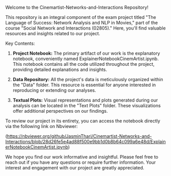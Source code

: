 Welcome to the Cinemartist-Networks-and-Interactions Repository!

This repository is an integral component of the exam project titled "The Language of Success: Network Analysis and NLP in Movies," part of the course "Social Network and Interactions (02805)." 
Here, you'll find valuable resources and insights related to our project.

Key Contents:
1. **Project Notebook:** The primary artifact of our work is the explanatory notebook, conveniently named ExplainerNotebookCinemArtist.ipynb. This notebook contains all the code utilized throughout the project, providing detailed explanations and insights.

2. **Data Repository:** All the project's data is meticulously organized within the "Data" folder. This resource is essential for anyone interested in reproducing or extending our analyses.

3. **Textual Plots:** Visual representations and plots generated during our analysis can be located in the "Text Plots" folder. These visualizations offer additional perspectives on our findings.

To review our project in its entirety, you can access the notebook directly via the following link on Nbviewer:

(https://nbviewer.org/github/JasminThari/Cinemartist-Networks-and-Interactions/blob/28d26fe5e4ad88f500e9bb1d0b8b64c099a6e48d/ExplainerNotebookCinemArtist.ipynb)

We hope you find our work informative and insightful. Please feel free to reach out if you have any questions or require further information. Your interest and engagement with our project are greatly appreciated.
